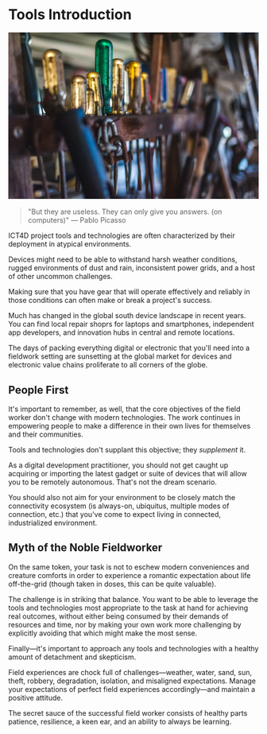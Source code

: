 # Tools Introduction

![tools](../images/tools.jpg)

> "But they are useless. They can only give you answers. (on computers)" — Pablo Picasso

ICT4D project tools and technologies are often characterized by their deployment in atypical environments.

Devices might need to be able to withstand harsh weather conditions, rugged environments of dust and rain, inconsistent power grids, and a host of other uncommon challenges.

Making sure that you have gear that will operate effectively and reliably in those conditions can often make or break a project's success.

Much has changed in the global south device landscape in recent years. You can find local repair shoprs for laptops and smartphones, independent app developers, and innovation hubs in central and remote locations.

The days of packing everything digital or electronic that you'll need into a fieldwork setting are sunsetting at the global market for devices and electronic value chains proliferate to all corners of the globe.



## People First

It's important to remember, as well, that the core objectives of the field worker don't change with modern technologies. The work continues in empowering people to make a difference in their own lives for themselves and their communities.

Tools and technologies don't supplant this objective; they *supplement* it.

As a digital development practitioner, you should not get caught up acquiring or importing the latest gadget or suite of devices that will allow you to be remotely autonomous. That's not the dream scenario.

You should also not aim for your environment to be closely match the connectivity ecosystem (is always-on, ubiquitus, multiple modes of connection, etc.) that you've come to expect living in connected, industrialized environment.



## Myth of the Noble Fieldworker

On the same token, your task is not to eschew modern conveniences and creature comforts in order to experience a romantic expectation about life off-the-grid (though taken in doses, this can be quite valuable).

The challenge is in striking that balance. You want to be able to leverage the tools and technologies most appropriate to the task at hand for achieving real outcomes, without either being consumed by their demands of resources and time, nor by making your own work more challenging by explicitly avoiding that which might make the most sense.

Finally—it's important to approach any tools and technologies with a healthy amount of detachment and skepticism.

Field experiences are chock full of challenges—weather, water, sand, sun, theft, robbery, degradation, isolation, and misaligned expectations. Manage your expectations of perfect field experiences accordingly—and maintain a positive attitude.

The secret sauce of the successful field worker consists of healthy parts patience, resilience, a keen ear, and an ability to always be learning.


